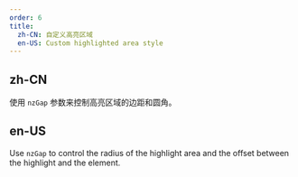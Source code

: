 ```yaml
---
order: 6
title:
  zh-CN: 自定义高亮区域
  en-US: Custom highlighted area style
---
```


## zh-CN

使用 `nzGap` 参数来控制高亮区域的边距和圆角。

## en-US

Use `nzGap` to control the radius of the highlight area and the offset between the highlight and the element.
